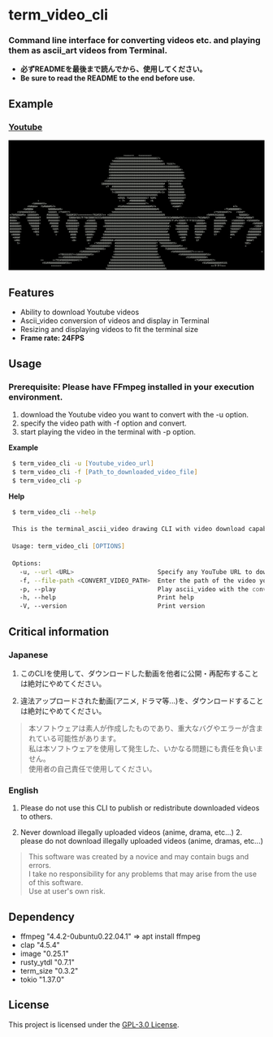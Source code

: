 # term_video_cli
### Command line interface for converting videos etc. and playing them as ascii_art videos from Terminal.

* **必ずREADMEを最後まで読んでから、使用してください。**  
* **Be sure to read the README to the end before use.**

## Example
### **[Youtube](https://youtu.be/82GU84CVCsI?si=PxKNbz6ZLI79hvsw)**  
<img src="example/sample01.png" width="600">

## Features
* Ability to download Youtube videos
* Ascii_video conversion of videos and display in Terminal
* Resizing and displaying videos to fit the terminal size
* **Frame rate: 24FPS**

## Usage
### **Prerequisite:** Please have FFmpeg installed in your execution environment.

1. download the Youtube video you want to convert with the -u option.
2. specify the video path with -f option and convert.
3. start playing the video in the terminal with -p option.

**Example**
```zsh
 $ term_video_cli -u [Youtube_video_url]
 $ term_video_cli -f [Path_to_downloaded_video_file]
 $ term_video_cli -p
```

**Help**
```zsh
 $ term_video_cli --help

 This is the terminal_ascii_video drawing CLI with video download capability.
 
 Usage: term_video_cli [OPTIONS]
 
 Options:
   -u, --url <URL>                       Specify any YouTube URL to download the video
   -f, --file-path <CONVERT_VIDEO_PATH>  Enter the path of the video you wish to convert. (Supported extensions: mp4, mkv) Note: Since the conversion is based on the terminal size at the time this option is executed, a terminal of a different size will not be drawn correctly
   -p, --play                            Play ascii_video with the converted image already prepared in tmp
   -h, --help                            Print help
   -V, --version                         Print version
```

## Critical information

### Japanese
1. このCLIを使用して、ダウンロードした動画を他者に公開・再配布することは絶対にやめてください。

2. 違法アップロードされた動画(アニメ, ドラマ等...)を、ダウンロードすることは絶対にやめてください。

> 本ソフトウェアは素人が作成したものであり、重大なバグやエラーが含まれている可能性があります。  
> 私は本ソフトウェアを使用して発生した、いかなる問題にも責任を負いません。   
> 使用者の自己責任で使用してください。  

### English
1. Please do not use this CLI to publish or redistribute downloaded videos to others.

2. Never download illegally uploaded videos (anime, drama, etc...) 2. please do not download illegally uploaded videos (anime, dramas, etc...)

> This software was created by a novice and may contain bugs and errors.  
> I take no responsibility for any problems that may arise from the use of this software.  
> Use at user's own risk.

## Dependency
* ffmpeg      "4.4.2-0ubuntu0.22.04.1" => apt install ffmpeg
* clap        "4.5.4"
* image       "0.25.1"
* rusty_ytdl  "0.7.1"
* term_size   "0.3.2"
* tokio       "1.37.0"

## License
This project is licensed under the [GPL-3.0 License](/LICENSE).
